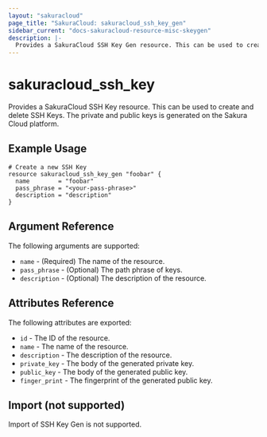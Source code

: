 ```yaml
---
layout: "sakuracloud"
page_title: "SakuraCloud: sakuracloud_ssh_key_gen"
sidebar_current: "docs-sakuracloud-resource-misc-skeygen"
description: |-
  Provides a SakuraCloud SSH Key Gen resource. This can be used to create and delete SSH Keys.
---
```


# sakuracloud\_ssh_key

Provides a SakuraCloud SSH Key resource. This can be used to create and delete SSH Keys.
The private and public keys is generated on the Sakura Cloud platform.

## Example Usage

```hcl
# Create a new SSH Key
resource sakuracloud_ssh_key_gen "foobar" {
  name        = "foobar"
  pass_phrase = "<your-pass-phrase>"
  description = "description"
}
```

## Argument Reference

The following arguments are supported:

* `name` - (Required) The name of the resource.
* `pass_phrase` - (Optional) The path phrase of keys. 
* `description` - (Optional) The description of the resource.

## Attributes Reference

The following attributes are exported:

* `id` - The ID of the resource.
* `name` - The name of the resource.
* `description` - The description of the resource.
* `private_key` - The body of the generated private key. 
* `public_key` - The body of the generated public key. 
* `finger_print` - The fingerprint of the generated public key.

## Import (not supported)

Import of SSH Key Gen is not supported.
